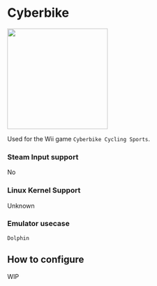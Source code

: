 # Cyberbike

<img src="../../../wiki_images/controllers/cyberbike-controller.png" width="230">

Used for the Wii game `Cyberbike Cycling Sports`.

### Steam Input support
No

### Linux Kernel Support
Unknown

### Emulator usecase
`Dolphin`

## How to configure

WIP
